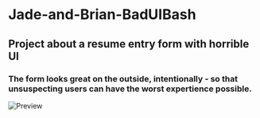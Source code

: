 # Jade-and-Brian-BadUIBash
## Project about a resume entry form with horrible UI
### The form looks great on the outside, intentionally - so that unsuspecting users can have the worst expertience possible.
![Preview](https://user-images.githubusercontent.com/104225344/169313199-91f7e902-e0ff-41a1-81aa-74da2a66f7e9.PNG)
